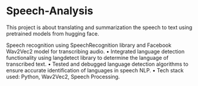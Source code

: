 # Speech-Analysis
This project is about translating and summarization the speech to text using pretrained models from hugging face.

Speech recognition using SpeechRecognition library and Facebook Wav2Vec2 model for transcribing audio.
• Integrated language detection functionality using langdetect library to determine the language of transcribed text.
• Tested and debugged language detection algorithms to ensure accurate identification of languages in speech NLP.
• Tech stack used: Python, Wav2Vec2, Speech Processing.
